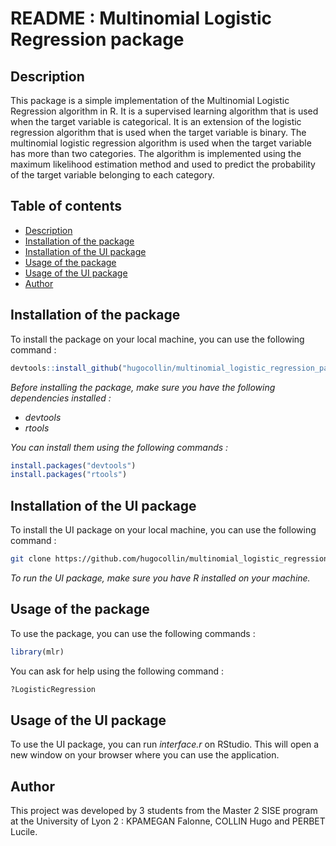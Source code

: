 # README : Multinomial Logistic Regression package

## Description

This package is a simple implementation of the Multinomial Logistic Regression algorithm in R. It is a supervised learning algorithm that is used when the target variable is categorical. It is an extension of the logistic regression algorithm that is used when the target variable is binary. The multinomial logistic regression algorithm is used when the target variable has more than two categories. The algorithm is implemented using the maximum likelihood estimation method and used to predict the probability of the target variable belonging to each category.

## Table of contents

- [Description](#description)
- [Installation of the package](#installation-of-the-package)
- [Installation of the UI package](#installation-of-the-ui-package)
- [Usage of the package](#usage-of-the-package)
- [Usage of the UI package](#usage-of-the-ui-package)
- [Author](#author)

## Installation of the package

To install the package on your local machine, you can use the following command :

```R
devtools::install_github("hugocollin/multinomial_logistic_regression_package")
```

_Before installing the package, make sure you have the following dependencies installed :_

- _devtools_
- _rtools_

_You can install them using the following commands :_

```R
install.packages("devtools")
install.packages("rtools")
```
## Installation of the UI package

To install the UI package on your local machine, you can use the following command :

```bash
git clone https://github.com/hugocollin/multinomial_logistic_regression_package
```

_To run the UI package, make sure you have R installed on your machine._

## Usage of the package

To use the package, you can use the following commands :

```R
library(mlr)
```

You can ask for help using the following command :

```R
?LogisticRegression
```

## Usage of the UI package

To use the UI package, you can run _interface.r_ on RStudio. This will open a new window on your browser where you can use the application.

## Author

This project was developed by 3 students from the Master 2 SISE program at the University of Lyon 2 : KPAMEGAN Falonne, COLLIN Hugo and PERBET Lucile.
